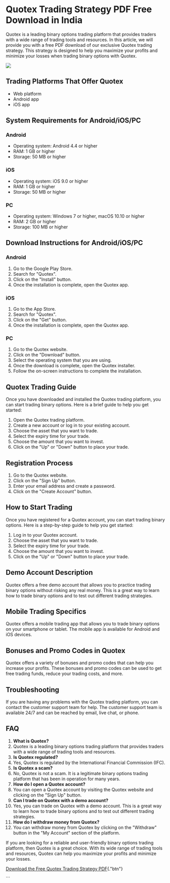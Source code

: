 # Quotex Trading Strategy PDF Free Download in India

Quotex is a leading binary options trading platform that provides
traders with a wide range of trading tools and resources. In this
article, we will provide you with a free PDF download of our exclusive
Quotex trading strategy. This strategy is designed to help you maximize
your profits and minimize your losses when trading binary options with
Quotex.

[![](https://static.quotex.io/files/1_en/300_250.jpg)](https://traff.sbs/brokerqxsignupf)

## Trading Platforms That Offer Quotex

-   Web platform
-   Android app
-   iOS app

## System Requirements for Android/iOS/PC

### Android

-   Operating system: Android 4.4 or higher
-   RAM: 1 GB or higher
-   Storage: 50 MB or higher

### iOS

-   Operating system: iOS 9.0 or higher
-   RAM: 1 GB or higher
-   Storage: 50 MB or higher

### PC

-   Operating system: Windows 7 or higher, macOS 10.10 or higher
-   RAM: 2 GB or higher
-   Storage: 100 MB or higher

## Download Instructions for Android/iOS/PC

### Android

1.  Go to the Google Play Store.
2.  Search for "Quotex".
3.  Click on the "Install" button.
4.  Once the installation is complete, open the Quotex app.

### iOS

1.  Go to the App Store.
2.  Search for "Quotex".
3.  Click on the "Get" button.
4.  Once the installation is complete, open the Quotex app.

### PC

1.  Go to the Quotex website.
2.  Click on the "Download" button.
3.  Select the operating system that you are using.
4.  Once the download is complete, open the Quotex installer.
5.  Follow the on-screen instructions to complete the installation.

## Quotex Trading Guide

Once you have downloaded and installed the Quotex trading platform, you
can start trading binary options. Here is a brief guide to help you get
started:

1.  Open the Quotex trading platform.
2.  Create a new account or log in to your existing account.
3.  Choose the asset that you want to trade.
4.  Select the expiry time for your trade.
5.  Choose the amount that you want to invest.
6.  Click on the "Up" or "Down" button to place your trade.

## Registration Process

1.  Go to the Quotex website.
2.  Click on the "Sign Up" button.
3.  Enter your email address and create a password.
4.  Click on the "Create Account" button.

## How to Start Trading

Once you have registered for a Quotex account, you can start trading
binary options. Here is a step-by-step guide to help you get started:

1.  Log in to your Quotex account.
2.  Choose the asset that you want to trade.
3.  Select the expiry time for your trade.
4.  Choose the amount that you want to invest.
5.  Click on the "Up" or "Down" button to place your trade.

## Demo Account Description

Quotex offers a free demo account that allows you to practice trading
binary options without risking any real money. This is a great way to
learn how to trade binary options and to test out different trading
strategies.

## Mobile Trading Specifics

Quotex offers a mobile trading app that allows you to trade binary
options on your smartphone or tablet. The mobile app is available for
Android and iOS devices.

## Bonuses and Promo Codes in Quotex

Quotex offers a variety of bonuses and promo codes that can help you
increase your profits. These bonuses and promo codes can be used to get
free trading funds, reduce your trading costs, and more.

## Troubleshooting

If you are having any problems with the Quotex trading platform, you can
contact the customer support team for help. The customer support team is
available 24/7 and can be reached by email, live chat, or phone.

## FAQ

1.  **What is Quotex?**
2.  Quotex is a leading binary options trading platform that provides
    traders with a wide range of trading tools and resources.
3.  **Is Quotex regulated?**
4.  Yes, Quotex is regulated by the International Financial Commission
    (IFC).
5.  **Is Quotex a scam?**
6.  No, Quotex is not a scam. It is a legitimate binary options trading
    platform that has been in operation for many years.
7.  **How do I open a Quotex account?**
8.  You can open a Quotex account by visiting the Quotex website and
    clicking on the "Sign Up" button.
9.  **Can I trade on Quotex with a demo account?**
10. Yes, you can trade on Quotex with a demo account. This is a great
    way to learn how to trade binary options and to test out different
    trading strategies.
11. **How do I withdraw money from Quotex?**
12. You can withdraw money from Quotex by clicking on the
    "Withdraw" button in the "My Account" section of the
    platform.

If you are looking for a reliable and user-friendly binary options
trading platform, then Quotex is a great choice. With its wide range of
trading tools and resources, Quotex can help you maximize your profits
and minimize your losses.

[Download the Free Quotex Trading Strategy
PDF](\%22https://traff.sbs/quotexonelink\%22){."btn"}

\`\`\`

